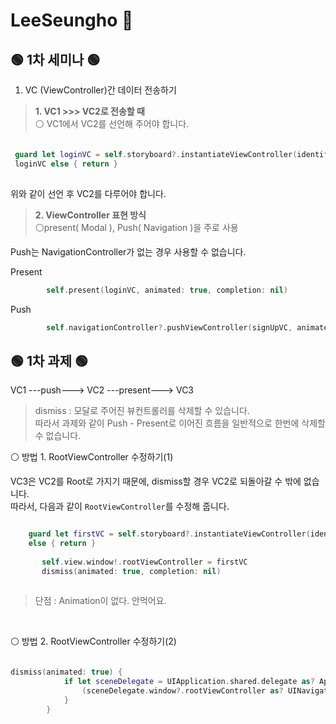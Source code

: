 # LeeSeungho 🎉


## 🟢 1차 세미나 🟢
1. VC (ViewController)간 데이터 전송하기

>  **1. VC1 >>> VC2로 전송할 때** </br>
⚪️ VC1에서 VC2를 선언해 주어야 합니다.

```swift

 guard let loginVC = self.storyboard?.instantiateViewController(identifier: "loginVC") as?
 loginVC else { return }
 
 ```
위와 같이 선언 후 VC2를 다루어야 합니다.


> **2. ViewController 표현 방식** </br>
⚪️present( Modal ), Push( Navigation )을 주로 사용

Push는 NavigationController가 없는 경우 사용할 수 없습니다.

Present
```swift
        self.present(loginVC, animated: true, completion: nil)
```
Push
```swift
        self.navigationController?.pushViewController(signUpVC, animated: true)
``` 

## 🟢 1차 과제 🟢

VC1  ---push--->  VC2  ---present--->  VC3 </br>

> dismiss : 모달로 주어진 뷰컨트롤러를 삭제할 수 있습니다.</br> 따라서 과제와 같이 Push - Present로 이어진 흐름을 
일반적으로 한번에 삭제할 수 없습니다.

⚪️ 방법 1.
RootViewController 수정하기(1) </br>

VC3은 VC2를 Root로 가지기 때문에, dismiss할 경우 VC2로 되돌아갈 수 밖에 없습니다. </br>
따라서, 다음과 같이 `RootViewController`를 수정해 줍니다.

 ```swift
 
     guard let firstVC = self.storyboard?.instantiateViewController(identifier: "NaviController")
     else { return }
        
        self.view.window!.rootViewController = firstVC
        dismiss(animated: true, completion: nil)
        
 ```
 
 > 단점 : Animation이 없다. 안먹어요.

  </br>
  
  

⚪️ 방법 2.
RootViewController 수정하기(2) </br>

```swift

dismiss(animated: true) {
            if let sceneDelegate = UIApplication.shared.delegate as? AppDelegate {
                (sceneDelegate.window?.rootViewController as? UINavigationController)?.popViewController(animated: true)
            }
        }
        
```




                


 


 
